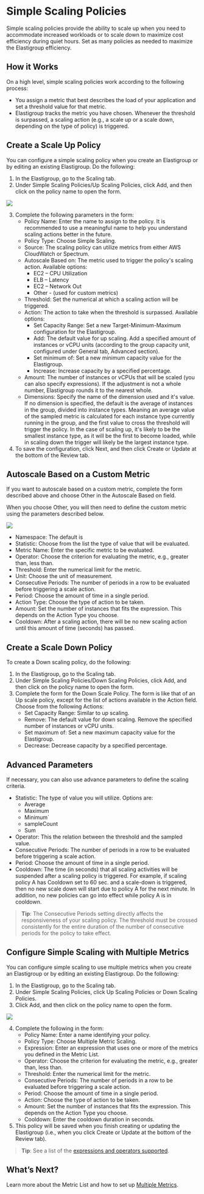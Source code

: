# Simple Scaling Policies

Simple scaling policies provide the ability to scale up when you need to accommodate increased workloads or to scale down to maximize cost efficiency during quiet hours. Set as many policies as needed to maximize the Elastigroup efficiency.

## How it Works

On a high level, simple scaling policies work according to the following process:
- You assign a metric that best describes the load of your application and set a threshold value for that metric.
- Elastigroup tracks the metric you have chosen. Whenever the threshold is surpassed, a scaling action (e.g., a scale up or a scale down, depending on the type of policy) is triggered.

## Create a Scale Up Policy

You can configure a simple scaling policy when you create an Elastigroup or by editing an existing Elastigroup. Do the following:
1. In the Elastigroup, go to the Scaling tab.
2. Under Simple Scaling Policies/Up Scaling Policies, click Add, and then click on the policy name to open the form.

<img src="/elastigroup/_media/scaling-simple-scaling-01.png" />

3. Complete the following parameters in the form:
   - Policy Name: Enter the name to assign to the policy. It is recommended to use a meaningful name to help you understand scaling actions better in the future.
   - Policy Type: Choose Simple Scaling.
   - Source: The scaling policy can utilize metrics from either AWS CloudWatch or Spectrum.
   - Autoscale Based on: The metric used to trigger the policy's scaling action. Available options:
     - EC2 – CPU Utilization
     - ELB – Latency
     - EC2 – Network Out
     - Other - (used for custom metrics)
   - Threshold: Set the numerical at which a scaling action will be triggered.
   - Action: The action to take when the threshold is surpassed. Available options:
     - Set Capacity Range: Set a new Target-Minimum-Maximum configuration for the Elastigroup.
     - Add: The default value for up scaling. Add a specified amount of instances or vCPU units (according to the group capacity unit, configured under General tab, Advanced section).
     - Set minimum of: Set a new minimum capacity value for the Elastigroup.
     - Increase: Increase capacity by a specified percentage.
   - Amount: The number of instances or vCPUs that will be scaled (you can also specify expressions). If the adjustment is not a whole number, Elastigroup rounds it to the nearest whole.
   - Dimensions: Specify the name of the dimension used and it's value. If no dimension is specified, the default is the average of instances in the group, divided into instance types. Meaning an average value of the sampled metric is calculated for each instance type currently running in the group, and the first value to cross the threshold will trigger the policy. In the case of scaling up, it's likely to be the smallest instance type, as it will be the first to become loaded, while in scaling down the trigger will likely be the largest instance type.
4. To save the configuration, click Next, and then click Create or Update at the bottom of the Review tab.

## Autoscale Based on a Custom Metric

If you want to autoscale based on a custom metric, complete the form described above and choose Other in the Autoscale Based on field.

When you choose Other, you will then need to define the custom metric using the parameters described below.

<img src="/elastigroup/_media/scaling-simple-scaling-02.png" />

- Namespace: The default is
- Statistic: Choose from the list the type of value that will be evaluated.
- Metric Name: Enter the specific metric to be evaluated.
- Operator: Choose the criterion for evaluating the metric, e.g., greater than, less than.
- Threshold: Enter the numerical limit for the metric.
- Unit: Choose the unit of measurement.
- Consecutive Periods: The number of periods in a row to be evaluated before triggering a scale action.
- Period: Choose the amount of time in a single period.
- Action Type: Choose the type of action to be taken.
- Amount: Set the number of instances that fits the expression. This depends on the Action Type you choose.
- Cooldown: After a scaling action, there will be no new scaling action until this amount of time (seconds) has passed.

## Create a  Scale Down Policy

To create a Down scaling policy, do the following:
1. In the Elastigroup, go to the Scaling tab.
2. Under Simple Scaling Policies/Down Scaling Policies, click Add, and then click on the policy name to open the form.
3. Complete the form for the Down Scale Policy. The form is like that of an Up scale policy, except for the list of actions available in the Action field. Choose from the following Actions:
   - Set Capacity Range: Similar to up scaling.
   - Remove: The default value for down scaling. Remove the specified number of instances or vCPU units.
   - Set maximum of: Set a new maximum capacity value for the Elastigroup.
   - Decrease: Decrease capacity by a specified percentage.

## Advanced Parameters

If necessary, you can also use advance parameters to define the scaling criteria.
- Statistic: The type of value you will utilize. Options are:
  - Average
  - Maximum
  - Minimum`
  - sampleCount
  - Sum
- Operator: This the relation between the threshold and the sampled value.
- Consecutive Periods: The number of periods in a row to be evaluated before triggering a scale action.
- Period: Choose the amount of time in a single period.
- Cooldown: The time (in seconds) that all scaling activities will be suspended after a scaling policy is triggered. For example, if scaling policy A has Cooldown set to 60 sec. and a scale-down is triggered, then no new scale down will start due to policy A for the next minute. In addition, no new policies can go into effect while policy A is in cooldown.

> **Tip**: The Consecutive Periods setting directly affects the responsiveness of your scaling policy. The threshold must be crossed consistently for the entire duration of the number of consecutive periods for the policy to take effect.

## Configure Simple Scaling with Multiple Metrics

You can configure simple scaling to use multiple metrics when you create an Elastigroup or by editing an existing Elastigroup. Do the following:
1. In the Elastigroup, go to the Scaling tab.
2. Under Simple Scaling Policies, click Up Scaling Policies or Down Scaling Policies.
3. Click Add, and then click on the policy name to open the form.

<img src="/elastigroup/_media/scaling-simple-scaling-04.png" />

4. Complete the following in the form:
   - Policy Name: Enter a name identifying your policy.
   - Policy Type: Choose Multiple Metric Scaling.
   - Expression: Enter an expression that uses one or more of the metrics you defined in the Metric List.
   - Operator: Choose the criterion for evaluating the metric, e.g., greater than, less than.
   - Threshold: Enter the numerical limit for the metric.
   - Consecutive Periods: The number of periods in a row to be evaluated before triggering a scale action.
   - Period: Choose the amount of time in a single period.
   - Action: Choose the type of action to be taken.
   - Amount: Set the number of instances that fits the expression. This depends on the Action Type you choose.
   - Cooldown: Enter the cooldown duration in seconds.
5. This policy will be saved when you finish creating or updating the Elastigroup (i.e., when you click Create or Update at the bottom of the Review tab).

> **Tip**: See a list of the [expressions and operators supported](elastigroup/features/scaling/multiple-metrics?id=expressions-and-operators-supported).

## What’s Next?

Learn more about the Metric List and how to set up [Multiple Metrics](elastigroup/features/scaling/multiple-metrics).
